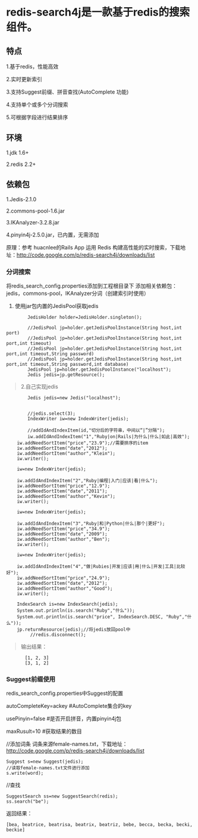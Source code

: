 # redis-search4j是一款基于redis的搜索组件。 #

## 特点 ##

1.基于redis，性能高效

2.实时更新索引

3.支持Suggest前缀、拼音查找(AutoComplete 功能)

4.支持单个或多个分词搜索

5.可根据字段进行结果排序

## 环境 ##

1.jdk 1.6+

2.redis 2.2+

## 依赖包 ##
1.Jedis-2.1.0

2.commons-pool-1.6.jar

3.IKAnalyzer-3.2.8.jar

4.pinyin4j-2.5.0.jar，已内置，无需添加

原理：参考 huacnlee的Rails App 运用 Redis 构建高性能的实时搜索，下载地址：http://code.google.com/p/redis-search4j/downloads/list


### 分词搜索 ###
将redis\_search\_config.properties添加到工程根目录下
添加相关依赖包：jedis，commons-pool，IKAnalyzer分词（创建索引时使用）

  1. 使用jar包内置的JedisPool获取jedis
```
        JedisHolder holder=JedisHolder.singleton();

        //JedisPool jp=holder.getJedisPoolInstance(String host,int port)
        //JedisPool jp=holder.getJedisPoolInstance(String host,int port,int timeout)
        //JedisPool jp=holder.getJedisPoolInstance(String host,int port,int timeout,String password)
        //JedisPool jp=holder.getJedisPoolInstance(String host,int port,int timeout,String password,int database)
        JedisPool jp=holder.getJedisPoolInstance("localhost");
        Jedis jedis=jp.getResource();
```

> 2.自己实现jedis
```
        Jedis jedis=new Jedis("localhost");
```
```
        
        //jedis.select(3);
        IndexWriter iw=new IndexWriter(jedis);

        //addIdAndIndexItem(id,"切分后的字符串，中间以“|”分隔");
        iw.addIdAndIndexItem("1","Ruby|on|Rails|为什么|什么|如此|高效");
	iw.addNeedSortItem("price","23.9");//需要排序的item
	iw.addNeedSortItem("date","2012");
	iw.addNeedSortItem("author","Klein");
	iw.writer();
	
	iw=new IndexWriter(jedis);
	
	iw.addIdAndIndexItem("2","Ruby|编程|入门|应该|看|什么");
	iw.addNeedSortItem("price","12.9");
	iw.addNeedSortItem("date","2011");
	iw.addNeedSortItem("author","Kevin");
	iw.writer();
	
	iw=new IndexWriter(jedis);
	
	iw.addIdAndIndexItem("3","Ruby|和|Python|什么|那个|更好");
	iw.addNeedSortItem("price","34.9");
	iw.addNeedSortItem("date","2009");
	iw.addNeedSortItem("author","Ben");
	iw.writer();
	
	iw=new IndexWriter(jedis);
	
	iw.addIdAndIndexItem("4","做|Rubies|开发|应该|用|什么|开发|工具|比较好");
	iw.addNeedSortItem("price","24.9");
	iw.addNeedSortItem("date","2012");
	iw.addNeedSortItem("author","Good");
	iw.writer();
	
	IndexSearch is=new IndexSearch(jedis);
	System.out.println(is.search("Ruby","什么"));
	System.out.println(is.search("price", IndexSearch.DESC, "Ruby","什么"));
	jp.returnResource(jedis);//将jedis放回pool中
         //redis.disconnect();
```

> 输出结果：
```
       [1, 2, 3]
       [3, 1, 2]
```
### Suggest前缀使用 ###
redis\_search\_config.properties中Suggest的配置

autoCompleteKey=ackey #AutoComplete集合的key

usePinyin=false       #是否开启拼音，内置pinyin4j包

maxRusult=10          #获取结果的数目

//添加词条
词条来源female-names.txt，下载地址： http://code.google.com/p/redis-search4j/downloads/list

```
Suggest s=new Suggest(jedis);
//读取female-names.txt文件进行添加
s.write(word);
```

//查找
```
SuggestSearch ss=new SuggestSearch(redis);
ss.search("be");
```
返回结果：

```
[bea, beatrice, beatrisa, beatrix, beatriz, bebe, becca, becka, becki, beckie]
```